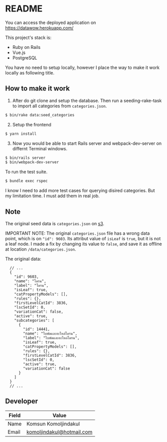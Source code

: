 # README

You can access the deployed application on <https://datawow.herokuapp.com/>

This project's stack is:
- Ruby on Rails
- Vue.js
- PostgreSQL

You have no need to setup locally, however I place the way to make it work locally as following title.

## How to make it work

1. After do git clone and setup the database. Then run a seeding-rake-task to import all categories from `categories.json`.

```bash
$ bin/rake data:seed_categories
```

2. Setup the frontend

```bash
$ yarn install
```

3. Now you would be able to start Rails server and webpack-dev-server on differnt Terminal windows.

```bash
$ bin/rails server
$ bin/webpack-dev-server
```

To run the test suite.

```bash
$ bundle exec rspec
```

I know I need to add more test cases for querying disired categories. But my limitation time. I must add them in real job.

## Note

The original seed data is `categories.json` on [s3](https://s3-ap-southeast-1.amazonaws.com/kiyo-development/test/categories.json).

IMPORTANT NOTE: The original `categories.json` file has a wrong data point, which is on `"id": 9603`. Its attribut value of `isLeaf` is `true`, but it is not a leaf node. I made a fix by changing its value to `false`, and save it as offline at location `/data/categories.json`.

The original data:

```json{6}
  // ...
  {
    "id": 9603,
    "name": "โดรน",
    "label": "โดรน",
    "isLeaf": true,
    "catPropertyModels": [],
    "rules": {},
    "firstLevelCatId": 3836,
    "lscSetId": 0,
    "variationCat": false,
    "active": true,
    "subcategories": [
      {
        "id": 14441,
        "name": "ใบพัดและอะไหล่โดรน",
        "label": "ใบพัดและอะไหล่โดรน",
        "isLeaf": true,
        "catPropertyModels": [],
        "rules": {},
        "firstLevelCatId": 3836,
        "lscSetId": 0,
        "active": true,
        "variationCat": false
      }
    ]
  }
  // ...
```

## Developer

| Field | Value                     |
|-------|---------------------------|
| Name  | Komsun Komoljindakul      |
| Email | komoljindakul@hotmail.com |
